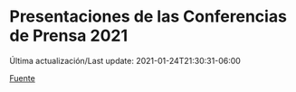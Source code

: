 # Presentaciones de las Conferencias de Prensa 2021

Última actualización/Last update: 2021-01-24T21:30:31-06:00

 [Fuente](https://www.gob.mx/salud/documentos/presentaciones-de-las-conferencias-de-prensa-2021)
